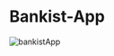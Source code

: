 # Bankist-App
 
![bankistApp](https://user-images.githubusercontent.com/24496846/211216707-e3526c1d-4119-4eb9-a501-638ef5ef19d7.gif)
